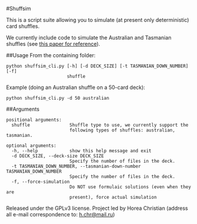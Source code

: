 #Shuffsim

This is a script suite allowing you to simulate (at present only deterministic) card shuffles.

We currently include code to simulate the Australian and Tasmanian shuffles (see [this paper for reference](http://www.scirp.org/journal/PaperInformation.aspx?PaperID=24163#.U-gXe_Ztgck)).


##Usage
From the containing folder:
```
python shuffsim_cli.py [-h] [-d DECK_SIZE] [-t TASMANIAN_DOWN_NUMBER] [-f]
                       shuffle
```

Example (doing an Australian shuffle on a 50-card deck):
```
python shuffsim_cli.py -d 50 australian
```

##Arguments

```
positional arguments:
  shuffle               Shuffle type to use, we currently support the
                        following types of shuffles: australian, tasmanian.

optional arguments:
  -h, --help            show this help message and exit
  -d DECK_SIZE, --deck-size DECK_SIZE
                        Specify the number of files in the deck.
  -t TASMANIAN_DOWN_NUMBER, --tasmanian-down-number TASMANIAN_DOWN_NUMBER
                        Specify the number of files in the deck.
  -f, --force-simulation
                        Do NOT use formulaic solutions (even when they are
                        present), force actual simulation
```

Released under the GPLv3 license.
Project led by Horea Christian (address all e-mail correspondence to: h.chr@mail.ru)
